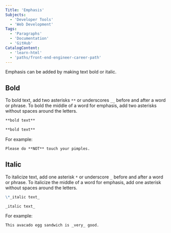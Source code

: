 ```yaml
---
Title: 'Emphasis'
Subjects:
  - 'Developer Tools'
  - 'Web Development'
Tags:
  - 'Paragraphs'
  - 'Documentation'
  - 'GitHub'
CatalogContent:
  - 'learn-html'
  - 'paths/front-end-engineer-career-path'
---
```


Emphasis can be added by making text bold or italic.

## Bold

To bold text, add two asterisks `**` or underscores `__` before and after a word or phrase. To bold the middle of a word for emphasis, add two asterisks without spaces around the letters.

```markdown
**bold text**
```

```markdown
**bold text**
```

For example:

```markdown
Please do **NOT** touch your pimples.
```

## Italic

To italicize text, add one asterisk `*` or underscore `_` before and after a word or phrase. To italicize the middle of a word for emphasis, add one asterisk without spaces around the letters.

```markdown
\*_italic text_
```

```markdown
_italic text_
```

For example:

```markdown
This avacado egg sandwich is _very_ good.
```
